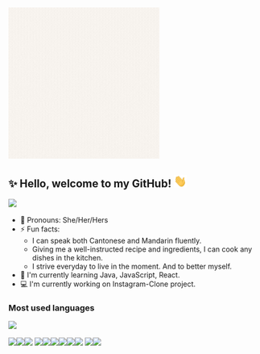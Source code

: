 <img src="https://github.com/hzeng33/hzeng33/blob/main/Hannah%20Zeng.gif" width="300px">   

## ✨ Hello, welcome to my GitHub! <img src="wave.gif" height="25px" width="25px">
[![](https://img.shields.io/badge/LinkedIn-0077B5?style=for-the-badge&logo=linkedin&logoColor=white)](https://www.linkedin.com/in/huiqingzeng)

- :woman: Pronouns: She/Her/Hers
- ⚡ Fun facts: 
   * I can speak both Cantonese and Mandarin fluently.     
   * Giving me a well-instructed recipe and ingredients, I can cook any dishes in the kitchen.
   * I strive everyday to live in the moment. And to better myself.
- :seedling: I'm currently learning Java, JavaScript, React.
- :computer: I'm currently working on Instagram-Clone project.
 

 ### Most used languages
 <img src="https://github-readme-stats.vercel.app/api/top-langs?username=hzeng33"/>
 
 <img height=37 src="https://cdn.jsdelivr.net/gh/devicons/devicon/icons/java/java-original-wordmark.svg" /><img height=37 src="https://cdn.jsdelivr.net/gh/devicons/devicon/icons/html5/html5-original-wordmark.svg" /><img height=37 src="https://cdn.jsdelivr.net/gh/devicons/devicon/icons/css3/css3-original.svg" /> <img height=37 src="https://cdn.jsdelivr.net/gh/devicons/devicon/icons/javascript/javascript-original.svg" /><img height=37 src="https://cdn.jsdelivr.net/gh/devicons/devicon/icons/react/react-original.svg" /><img height=37 src="https://cdn.jsdelivr.net/gh/devicons/devicon/icons/vscode/vscode-original.svg" /><img height=37 src="https://cdn.jsdelivr.net/gh/devicons/devicon/icons/git/git-original.svg" /><img height=37 src="https://cdn.jsdelivr.net/gh/devicons/devicon/icons/github/github-original.svg" /><img height=37  src="https://cdn.jsdelivr.net/gh/devicons/devicon/icons/python/python-original-wordmark.svg" /> <img height=37 src="https://cdn.jsdelivr.net/gh/devicons/devicon/icons/php/php-original.svg" /><img height=37 src="https://cdn.jsdelivr.net/gh/devicons/devicon/icons/postgresql/postgresql-original-wordmark.svg" />
          
          
          
          
          


<!--
**hzeng33/hzeng33** is a ✨ _special_ ✨ repository because its `README.md` (this file) appears on your GitHub profile.

Here are some ideas to get you started:

- 🔭 I’m currently working on ...
- 🌱 I’m currently learning ...
- 👯 I’m looking to collaborate on ...
- 🤔 I’m looking for help with ...
- 💬 Ask me about ...
- 📫 How to reach me: ...
- 😄 Pronouns: ...
- ⚡ Fun fact: ...
- github stats: <img src="https://github-readme-stats.vercel.app/api?username=hzeng33&show_icons=true&theme=vue-dark"/>
- badge website: https://dev.to/envoy_/150-badges-for-github-pnk [![](<badge_url>)](<hyperlink>)
- Tools icon <code><img width="7.5%" src="https://www.vectorlogo.zone/logos/java/java-horizontal.svg"></code>  website: https://devicon.dev/
-->
